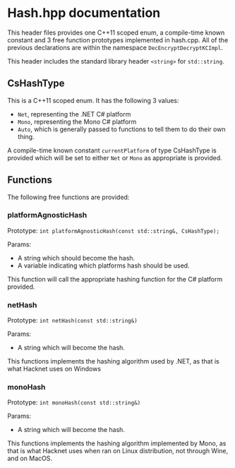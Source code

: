 # Hash.hpp documentation

This header files provides one C++11 scoped enum, a compile-time known constant  and 3 free function prototypes implemented in hash.cpp. All of the previous declarations are within the namespace `DecEncryptDecryptKCImpl`.

This header includes the standard library header `<string>` for `std::string`.

## CsHashType

This is a C++11 scoped enum. It has the following 3 values:
* `Net`, representing the .NET C# platform
* `Mono`, representing the Mono C# platform
* `Auto`, which is generally passed to functions to tell them to do their own thing.

A compile-time known constant `currentPlatform` of type CsHashType is provided which will be set to either `Net` or `Mono` as appropriate is provided.

## Functions

The following free functions are provided:

### platformAgnosticHash

Prototype: `int platformAgnosticHash(const std::string&, CsHashType);`

Params:
* A string which should become the hash.
* A variable indicating which platforms hash should be used.

This function will call the appropriate hashing function for the C# platform provided.

### netHash

Prototype: `int netHash(const std::string&)`

Params:
* A string which will become the hash.

This functions implements the hashing algorithm used by .NET, as that is what Hacknet uses on Windows

### monoHash

Prototype: `int monoHash(const std::string&)`

Params:
* A string which will become the hash.

This functions implements the hashing algorithm implemented by Mono, as that is what Hacknet uses when ran on Linux distribution, not through Wine, and on MacOS.
